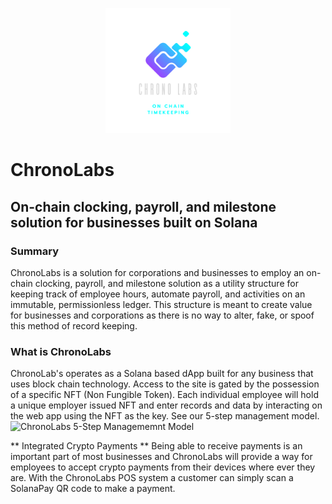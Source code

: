 <p align="center">
    <img width="200" src="./public/fullLogo.png" alt="Chronolabs Logo">
</p>

# ChronoLabs 
## On-chain clocking, payroll, and milestone solution for businesses built on Solana

### Summary
ChronoLabs is a solution for corporations and businesses to employ an on-chain clocking, payroll, and milestone solution as a utility structure for keeping track of employee hours, automate payroll, and activities on an immutable, permissionless ledger. This structure is meant to create value for businesses and corporations as there is no way to alter, fake, or spoof this method of record keeping.

### What is ChronoLabs

ChronoLab's operates as a Solana based dApp built for any business that uses block chain technology. Access to the site is gated by the possession of a specific NFT (Non Fungible Token). Each individual employee will hold a unique employer issued NFT and enter records and data by interacting on the web app using the NFT as the key. See our 5-step management model.
![ChronoLabs 5-Step Managememnt Model]()

** Integrated Crypto Payments **
Being able to receive payments is an important part of most businesses and ChronoLabs will provide a way for employees to accept crypto payments from their devices where ever they are. With the ChronoLabs POS system a customer can simply scan a SolanaPay QR code to make a payment. 



